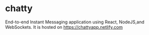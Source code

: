 # chatty

End-to-end Instant Messaging application using React, NodeJS,and WebSockets. It is hosted on https://chattyapp.netlify.com

